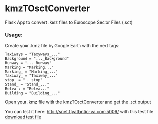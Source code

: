 # kmzTOsctConverter
Flask App to convert .kmz files to Euroscope Sector Files (.sct)

### Usage:
  Create your .kmz file by Google Earth with the next tags:
  
    Taxiways = "Taxyways_..."
    Background = "..._Background"
    Runway = "..._Runway"
    Marking = "Marking..."
    Marking_ = "Marking_..."
    Taxiway_ = "Taxiway_..."
    stop  = ".._stop"
    Stand_ = "Stand_..."
    Relva : = "Relva..."
    Building = "Building_..."
    
  Open your .kmz file with the kmzTOsctConverter and get the .sct output
  
  You can test it here:
    http://snet.flyatlantic-va.com:5006/ with this test file [download test file](https://drive.google.com/file/d/1fakDSaySurTkQCjFOuvePtigK91txBip/view?usp=drivesdk)
